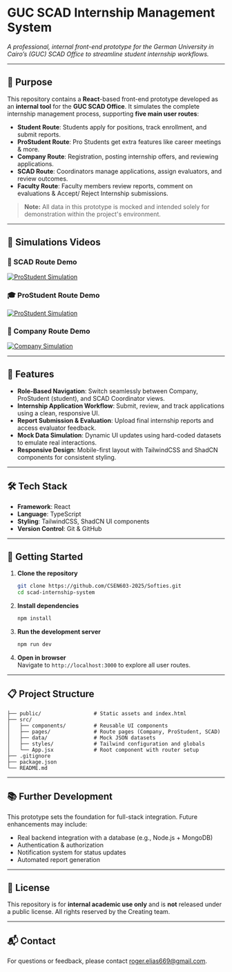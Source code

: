 # GUC SCAD Internship Management System

_A professional, internal front-end prototype for the German University in Cairo’s (GUC) SCAD Office to streamline student internship workflows._

---

## 🎯 Purpose
This repository contains a **React**-based front-end prototype developed as an **internal tool** for the **GUC SCAD Office**. It simulates the complete internship management process, supporting **five main user routes**:

- **Student Route**: Students apply for positions, track enrollment, and submit reports.
- **ProStudent Route**: Pro Students get extra features like career meetings & more.
- **Company Route**: Registration, posting internship offers, and reviewing applications.  
- **SCAD Route**: Coordinators manage applications, assign evaluators, and review outcomes.  
- **Faculty Route**: Faculty members review reports, comment on evaluations & Accept/ Reject Internship submissions.  


> **Note:** All data in this prototype is mocked and intended solely for demonstration within the project's environment.

---

## 🔗 Simulations Videos

### 🏢 SCAD Route Demo

[![ProStudent Simulation](https://img.youtube.com/vi/IiCnMf6hhCs/0.jpg)](https://www.youtube.com/embed/IiCnMf6hhCs)

### 🎓 ProStudent Route Demo

[![ProStudent Simulation](https://img.youtube.com/vi/w39ejf-nUus/0.jpg)](https://www.youtube.com/embed/w39ejf-nUus)

### 📁 Company Route Demo

[![Company Simulation](https://img.youtube.com/vi/H3d6b-X_460/0.jpg)](https://www.youtube.com/embed/H3d6b-X_460)




---

## 📝 Features
- **Role-Based Navigation**: Switch seamlessly between Company, ProStudent (student), and SCAD Coordinator views.
- **Internship Application Workflow**: Submit, review, and track applications using a clean, responsive UI.
- **Report Submission & Evaluation**: Upload final internship reports and access evaluator feedback.
- **Mock Data Simulation**: Dynamic UI updates using hard-coded datasets to emulate real interactions.
- **Responsive Design**: Mobile-first layout with TailwindCSS and ShadCN components for consistent styling.

---

## 🛠️ Tech Stack
- **Framework**: React  
- **Language**: TypeScript 
- **Styling**: TailwindCSS, ShadCN UI components  
- **Version Control**: Git & GitHub  

---

## 🚀 Getting Started
1. **Clone the repository**  
   ```bash
   git clone https://github.com/CSEN603-2025/Softies.git
   cd scad-internship-system
   ```
2. **Install dependencies**  
   ```bash
   npm install
   ```
3. **Run the development server**  
   ```bash
   npm run dev
   ```
4. **Open in browser**  
   Navigate to `http://localhost:3000` to explore all user routes.

---

## 📋 Project Structure
```text
├── public/                 # Static assets and index.html
├── src/
│   ├── components/         # Reusable UI components
│   ├── pages/              # Route pages (Company, ProStudent, SCAD)
│   ├── data/               # Mock JSON datasets
│   ├── styles/             # Tailwind configuration and globals
│   └── App.jsx             # Root component with router setup
├── .gitignore
├── package.json
└── README.md
```

---

## 📚 Further Development
This prototype sets the foundation for full-stack integration. Future enhancements may include:
- Real backend integration with a database (e.g., Node.js + MongoDB)
- Authentication & authorization
- Notification system for status updates
- Automated report generation

---

## 📄 License
This repository is for **internal academic use only** and is **not** released under a public license. All rights reserved by the Creating team.

---

## 📬 Contact
For questions or feedback, please contact [roger.elias669@gmail.com](mailto:roger.elias669@gmail.com).
